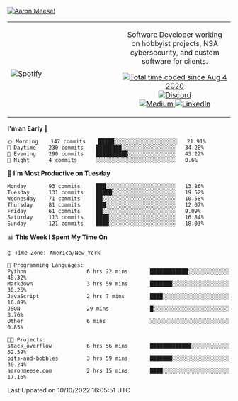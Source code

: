 [![Aaron Meese!](https://user-images.githubusercontent.com/17814535/88975338-a2aabf00-d27f-11ea-963f-8a19608716b4.png)](https://github.com/ajmeese7/readme-ascii "README ASCII")

<!-- Modified from project here: https://github.com/novatorem/novatorem -->
<table width="100%">
  <tr>
  <td width="50%">

&nbsp; <br> [![Spotify](https://ajmeese7.vercel.app/api/spotify)](https://open.spotify.com/user/ajmeese)

  </td>
  <td width="50%">
    <p align="center">
    Software Developer working on hobbyist projects, NSA cybersecurity, and custom software for clients.
    </p>
    <p align="center">
      <a href="https://wakatime.com/@f726891d-3b02-46cd-9b60-e8c59f9e2b14">
        <img src="https://wakatime.com/badge/user/f726891d-3b02-46cd-9b60-e8c59f9e2b14.svg" alt="Total time coded since Aug 4 2020" title="WakaTime" />
      </a>
      <a href="http://link.aaronmeese.com/discord">
        <img src="https://img.shields.io/badge/discord-ajmeese7%234835-369?style=flat-square&logo=discord&logoColor=white&color=purple" alt="Discord" title="Discord">
      </a>
      <br />
      <a href="https://link.aaronmeese.com/medium">
        <img src="https://img.shields.io/badge/medium-ajmeese7-1DB954?style=flat-square&logo=medium&logoColor=white" alt="Medium" title="Medium">
      </a>
      <a href="https://link.aaronmeese.com/linkedin">
        <img src="https://img.shields.io/badge/linkedIn-aaronmeese-1DB954?style=flat-square&logo=linkedin&logoColor=white&color=blue" alt="LinkedIn" title="LinkedIn">
      </a>
    </p>
  </td>

</table>

[//]: <> (The `&nbsp;` is to have Aphelion take up more space)

<!--START_SECTION:waka-->
**I'm an Early 🐤** 

```text
🌞 Morning    147 commits    █████░░░░░░░░░░░░░░░░░░░░   21.91% 
🌆 Daytime    230 commits    ████████░░░░░░░░░░░░░░░░░   34.28% 
🌃 Evening    290 commits    ██████████░░░░░░░░░░░░░░░   43.22% 
🌙 Night      4 commits      ░░░░░░░░░░░░░░░░░░░░░░░░░   0.6%

```
📅 **I'm Most Productive on Tuesday** 

```text
Monday       93 commits     ███░░░░░░░░░░░░░░░░░░░░░░   13.86% 
Tuesday      131 commits    █████░░░░░░░░░░░░░░░░░░░░   19.52% 
Wednesday    71 commits     ██░░░░░░░░░░░░░░░░░░░░░░░   10.58% 
Thursday     81 commits     ███░░░░░░░░░░░░░░░░░░░░░░   12.07% 
Friday       61 commits     ██░░░░░░░░░░░░░░░░░░░░░░░   9.09% 
Saturday     113 commits    ████░░░░░░░░░░░░░░░░░░░░░   16.84% 
Sunday       121 commits    ████░░░░░░░░░░░░░░░░░░░░░   18.03%

```


📊 **This Week I Spent My Time On** 

```text
⌚︎ Time Zone: America/New_York

💬 Programming Languages: 
Python                   6 hrs 22 mins       ████████████░░░░░░░░░░░░░   48.32% 
Markdown                 3 hrs 59 mins       ███████░░░░░░░░░░░░░░░░░░   30.25% 
JavaScript               2 hrs 7 mins        ████░░░░░░░░░░░░░░░░░░░░░   16.09% 
JSON                     29 mins             █░░░░░░░░░░░░░░░░░░░░░░░░   3.76% 
Other                    6 mins              ░░░░░░░░░░░░░░░░░░░░░░░░░   0.85%

🐱‍💻 Projects: 
stack_overflow           6 hrs 56 mins       █████████████░░░░░░░░░░░░   52.59% 
bits-and-bobbles         3 hrs 59 mins       ███████░░░░░░░░░░░░░░░░░░   30.24% 
aaronmeese.com           2 hrs 15 mins       ████░░░░░░░░░░░░░░░░░░░░░   17.16%

```


 Last Updated on 10/10/2022 16:05:51 UTC
<!--END_SECTION:waka-->
